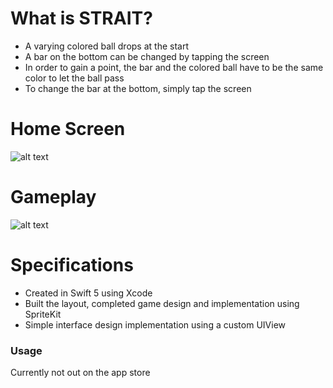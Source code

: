 
# What is STRAIT?
- A varying colored ball drops at the start
- A bar on the bottom can be changed by tapping the screen
- In order to gain a point, the bar and the colored ball have to be the same color to let the ball pass
- To change the bar at the bottom, simply tap the screen

# Home Screen
![alt text](https://i.imgur.com/oEQnCj3.png)

# Gameplay
![alt text](https://i.imgur.com/RFpPDPh.png)

# Specifications
- Created in Swift 5 using Xcode
- Built the layout, completed game design and implementation using SpriteKit
- Simple interface design implementation using a custom UIView

### Usage
Currently not out on the app store
